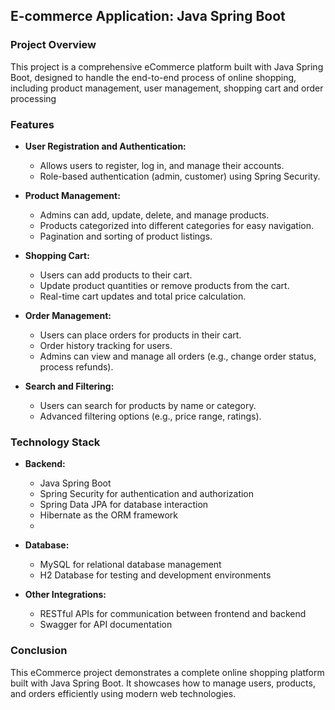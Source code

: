 ## E-commerce Application: Java Spring Boot

### Project Overview
This project is a comprehensive eCommerce platform built with Java Spring Boot, designed to handle the end-to-end process of online shopping, including product management, user management, shopping cart and order processing

### Features

- **User Registration and Authentication:**
  - Allows users to register, log in, and manage their accounts.
  - Role-based authentication (admin, customer) using Spring Security.

- **Product Management:**
  - Admins can add, update, delete, and manage products.
  - Products categorized into different categories for easy navigation.
  - Pagination and sorting of product listings.

- **Shopping Cart:**
  - Users can add products to their cart.
  - Update product quantities or remove products from the cart.
  - Real-time cart updates and total price calculation.

- **Order Management:**
  - Users can place orders for products in their cart.
  - Order history tracking for users.
  - Admins can view and manage all orders (e.g., change order status, process refunds).

- **Search and Filtering:**
  - Users can search for products by name or category.
  - Advanced filtering options (e.g., price range, ratings).

### Technology Stack

- **Backend:**
  - Java Spring Boot
  - Spring Security for authentication and authorization
  - Spring Data JPA for database interaction
  - Hibernate as the ORM framework
  - 
- **Database:**
  - MySQL for relational database management
  - H2 Database for testing and development environments

- **Other Integrations:**
  - RESTful APIs for communication between frontend and backend
  - Swagger for API documentation


### Conclusion
This eCommerce project demonstrates a complete online shopping platform built with Java Spring Boot. It showcases how to manage users, products, and orders efficiently using modern web technologies.
